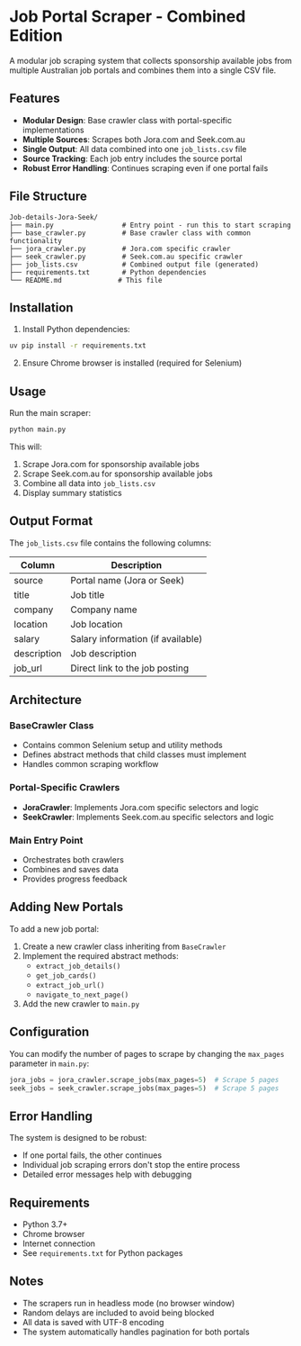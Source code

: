 # Job Portal Scraper - Combined Edition

A modular job scraping system that collects sponsorship available jobs from multiple Australian job portals and combines them into a single CSV file.

## Features

- **Modular Design**: Base crawler class with portal-specific implementations
- **Multiple Sources**: Scrapes both Jora.com and Seek.com.au
- **Single Output**: All data combined into one `job_lists.csv` file
- **Source Tracking**: Each job entry includes the source portal
- **Robust Error Handling**: Continues scraping even if one portal fails

## File Structure

```
Job-details-Jora-Seek/
├── main.py                 # Entry point - run this to start scraping
├── base_crawler.py         # Base crawler class with common functionality
├── jora_crawler.py         # Jora.com specific crawler
├── seek_crawler.py         # Seek.com.au specific crawler
├── job_lists.csv           # Combined output file (generated)
├── requirements.txt        # Python dependencies
└── README.md              # This file
```

## Installation

1. Install Python dependencies:

```bash
uv pip install -r requirements.txt
```

2. Ensure Chrome browser is installed (required for Selenium)

## Usage

Run the main scraper:

```bash
python main.py
```

This will:

1. Scrape Jora.com for sponsorship available jobs
2. Scrape Seek.com.au for sponsorship available jobs
3. Combine all data into `job_lists.csv`
4. Display summary statistics

## Output Format

The `job_lists.csv` file contains the following columns:

| Column      | Description                       |
| ----------- | --------------------------------- |
| source      | Portal name (Jora or Seek)        |
| title       | Job title                         |
| company     | Company name                      |
| location    | Job location                      |
| salary      | Salary information (if available) |
| description | Job description                   |
| job_url     | Direct link to the job posting    |

## Architecture

### BaseCrawler Class

- Contains common Selenium setup and utility methods
- Defines abstract methods that child classes must implement
- Handles common scraping workflow

### Portal-Specific Crawlers

- **JoraCrawler**: Implements Jora.com specific selectors and logic
- **SeekCrawler**: Implements Seek.com.au specific selectors and logic

### Main Entry Point

- Orchestrates both crawlers
- Combines and saves data
- Provides progress feedback

## Adding New Portals

To add a new job portal:

1. Create a new crawler class inheriting from `BaseCrawler`
2. Implement the required abstract methods:
   - `extract_job_details()`
   - `get_job_cards()`
   - `extract_job_url()`
   - `navigate_to_next_page()`
3. Add the new crawler to `main.py`

## Configuration

You can modify the number of pages to scrape by changing the `max_pages` parameter in `main.py`:

```python
jora_jobs = jora_crawler.scrape_jobs(max_pages=5)  # Scrape 5 pages
seek_jobs = seek_crawler.scrape_jobs(max_pages=5)  # Scrape 5 pages
```

## Error Handling

The system is designed to be robust:

- If one portal fails, the other continues
- Individual job scraping errors don't stop the entire process
- Detailed error messages help with debugging

## Requirements

- Python 3.7+
- Chrome browser
- Internet connection
- See `requirements.txt` for Python packages

## Notes

- The scrapers run in headless mode (no browser window)
- Random delays are included to avoid being blocked
- All data is saved with UTF-8 encoding
- The system automatically handles pagination for both portals
